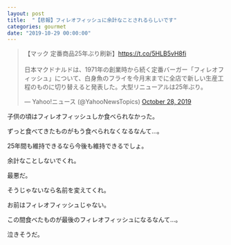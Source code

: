 ```yaml
---
layout: post
title:  "【悲報】フィレオフィッシュに余計なことされるらしいです"
categories: gourmet
date: "2019-10-29 00:00:00"
---
```


<blockquote class="twitter-tweet"><p lang="ja" dir="ltr">【マック 定番商品25年ぶり刷新】<a href="https://t.co/5HLB5vH8fi">https://t.co/5HLB5vH8fi</a><br><br>日本マクドナルドは、1971年の創業時から続く定番バーガー「フィレオフィッシュ」について、白身魚のフライを今月末までに全店で新しい生産工程のものに切り替えると発表した。大型リニューアルは25年ぶり。</p>&mdash; Yahoo!ニュース (@YahooNewsTopics) <a href="https://twitter.com/YahooNewsTopics/status/1188711055326765058?ref_src=twsrc%5Etfw">October 28, 2019</a></blockquote> <script async src="https://platform.twitter.com/widgets.js" charset="utf-8"></script>

子供の頃はフィレオフィッシュしか食べられなかった。

ずっと食べてきたものがもう食べられなくなるなんて...。

25年間も維持できるなら今後も維持できるでしょ。

余計なことしないでくれ。

最悪だ。

そうじゃないなら名前を変えてくれ。

お前はフィレオフィッシュじゃない。

この間食べたものが最後のフィレオフィッシュになるなんて...。

泣きそうだ。
